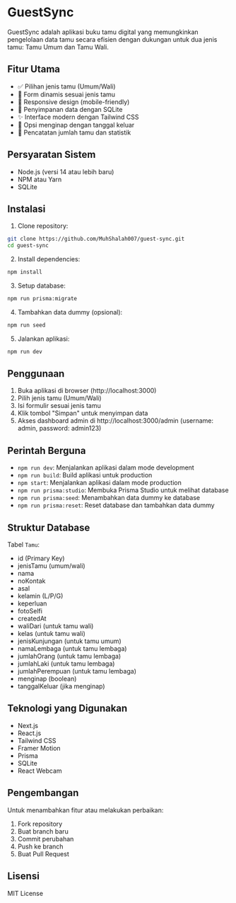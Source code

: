 # GuestSync

GuestSync adalah aplikasi buku tamu digital yang memungkinkan pengelolaan data tamu secara efisien dengan dukungan untuk dua jenis tamu: Tamu Umum dan Tamu Wali.

## Fitur Utama

- ✅ Pilihan jenis tamu (Umum/Wali)
- 📝 Form dinamis sesuai jenis tamu
- 📱 Responsive design (mobile-friendly)
- 💾 Penyimpanan data dengan SQLite
- ✨ Interface modern dengan Tailwind CSS
- 🔄 Opsi menginap dengan tanggal keluar
- 👥 Pencatatan jumlah tamu dan statistik

## Persyaratan Sistem

- Node.js (versi 14 atau lebih baru)
- NPM atau Yarn
- SQLite

## Instalasi

1. Clone repository:
```bash
git clone https://github.com/MuhShalah007/guest-sync.git
cd guest-sync
```

2. Install dependencies:
```bash
npm install
```

3. Setup database:
```bash
npm run prisma:migrate
```

4. Tambahkan data dummy (opsional):
```bash
npm run seed
```

5. Jalankan aplikasi:
```bash
npm run dev
```

## Penggunaan

1. Buka aplikasi di browser (http://localhost:3000)
2. Pilih jenis tamu (Umum/Wali)
3. Isi formulir sesuai jenis tamu
4. Klik tombol "Simpan" untuk menyimpan data
5. Akses dashboard admin di http://localhost:3000/admin (username: admin, password: admin123)

## Perintah Berguna

- `npm run dev`: Menjalankan aplikasi dalam mode development
- `npm run build`: Build aplikasi untuk production
- `npm start`: Menjalankan aplikasi dalam mode production
- `npm run prisma:studio`: Membuka Prisma Studio untuk melihat database
- `npm run prisma:seed`: Menambahkan data dummy ke database
- `npm run prisma:reset`: Reset database dan tambahkan data dummy

## Struktur Database

Tabel `Tamu`:
- id (Primary Key)
- jenisTamu (umum/wali)
- nama
- noKontak
- asal
- kelamin (L/P/G)
- keperluan
- fotoSelfi
- createdAt
- waliDari (untuk tamu wali)
- kelas (untuk tamu wali)
- jenisKunjungan (untuk tamu umum)
- namaLembaga (untuk tamu lembaga)
- jumlahOrang (untuk tamu lembaga)
- jumlahLaki (untuk tamu lembaga)
- jumlahPerempuan (untuk tamu lembaga)
- menginap (boolean)
- tanggalKeluar (jika menginap)

## Teknologi yang Digunakan

- Next.js
- React.js
- Tailwind CSS
- Framer Motion
- Prisma
- SQLite
- React Webcam

## Pengembangan

Untuk menambahkan fitur atau melakukan perbaikan:

1. Fork repository
2. Buat branch baru
3. Commit perubahan
4. Push ke branch
5. Buat Pull Request

## Lisensi

MIT License